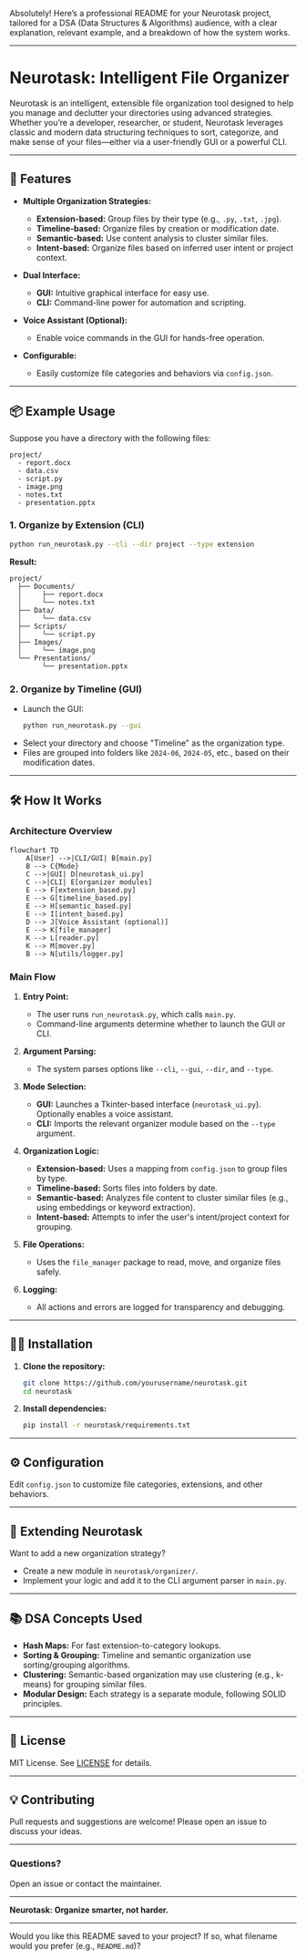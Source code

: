 Absolutely! Here’s a professional README for your Neurotask project, tailored for a DSA (Data Structures & Algorithms) audience, with a clear explanation, relevant example, and a breakdown of how the system works.

---

# Neurotask: Intelligent File Organizer

Neurotask is an intelligent, extensible file organization tool designed to help you manage and declutter your directories using advanced strategies. Whether you’re a developer, researcher, or student, Neurotask leverages classic and modern data structuring techniques to sort, categorize, and make sense of your files—either via a user-friendly GUI or a powerful CLI.

---

## 🚀 Features

- **Multiple Organization Strategies:**  
  - **Extension-based:** Group files by their type (e.g., `.py`, `.txt`, `.jpg`).
  - **Timeline-based:** Organize files by creation or modification date.
  - **Semantic-based:** Use content analysis to cluster similar files.
  - **Intent-based:** Organize files based on inferred user intent or project context.

- **Dual Interface:**  
  - **GUI:** Intuitive graphical interface for easy use.
  - **CLI:** Command-line power for automation and scripting.

- **Voice Assistant (Optional):**  
  - Enable voice commands in the GUI for hands-free operation.

- **Configurable:**  
  - Easily customize file categories and behaviors via `config.json`.

---

## 📦 Example Usage

Suppose you have a directory with the following files:

```
project/
  - report.docx
  - data.csv
  - script.py
  - image.png
  - notes.txt
  - presentation.pptx
```

### 1. Organize by Extension (CLI)

```bash
python run_neurotask.py --cli --dir project --type extension
```

**Result:**

```
project/
  ├── Documents/
  │     ├── report.docx
  │     └── notes.txt
  ├── Data/
  │     └── data.csv
  ├── Scripts/
  │     └── script.py
  ├── Images/
  │     └── image.png
  └── Presentations/
        └── presentation.pptx
```

### 2. Organize by Timeline (GUI)

- Launch the GUI:
  ```bash
  python run_neurotask.py --gui
  ```
- Select your directory and choose "Timeline" as the organization type.
- Files are grouped into folders like `2024-06`, `2024-05`, etc., based on their modification dates.

---

## 🛠️ How It Works

### Architecture Overview

```mermaid
flowchart TD
    A[User] -->|CLI/GUI| B[main.py]
    B --> C{Mode}
    C -->|GUI| D[neurotask_ui.py]
    C -->|CLI| E[organizer modules]
    E --> F[extension_based.py]
    E --> G[timeline_based.py]
    E --> H[semantic_based.py]
    E --> I[intent_based.py]
    D --> J[Voice Assistant (optional)]
    E --> K[file_manager]
    K --> L[reader.py]
    K --> M[mover.py]
    B --> N[utils/logger.py]
```

### Main Flow

1. **Entry Point:**  
   - The user runs `run_neurotask.py`, which calls `main.py`.
   - Command-line arguments determine whether to launch the GUI or CLI.

2. **Argument Parsing:**  
   - The system parses options like `--cli`, `--gui`, `--dir`, and `--type`.

3. **Mode Selection:**  
   - **GUI:** Launches a Tkinter-based interface (`neurotask_ui.py`). Optionally enables a voice assistant.
   - **CLI:** Imports the relevant organizer module based on the `--type` argument.

4. **Organization Logic:**  
   - **Extension-based:** Uses a mapping from `config.json` to group files by type.
   - **Timeline-based:** Sorts files into folders by date.
   - **Semantic-based:** Analyzes file content to cluster similar files (e.g., using embeddings or keyword extraction).
   - **Intent-based:** Attempts to infer the user's intent/project context for grouping.

5. **File Operations:**  
   - Uses the `file_manager` package to read, move, and organize files safely.

6. **Logging:**  
   - All actions and errors are logged for transparency and debugging.

---

## 🧑‍💻 Installation

1. **Clone the repository:**
   ```bash
   git clone https://github.com/yourusername/neurotask.git
   cd neurotask
   ```

2. **Install dependencies:**
   ```bash
   pip install -r neurotask/requirements.txt
   ```

---

## ⚙️ Configuration

Edit `config.json` to customize file categories, extensions, and other behaviors.

---

## 🤖 Extending Neurotask

Want to add a new organization strategy?  
- Create a new module in `neurotask/organizer/`.
- Implement your logic and add it to the CLI argument parser in `main.py`.

---

## 📚 DSA Concepts Used

- **Hash Maps:** For fast extension-to-category lookups.
- **Sorting & Grouping:** Timeline and semantic organization use sorting/grouping algorithms.
- **Clustering:** Semantic-based organization may use clustering (e.g., k-means) for grouping similar files.
- **Modular Design:** Each strategy is a separate module, following SOLID principles.

---

## 📝 License

MIT License. See [LICENSE](LICENSE) for details.

---

## 💡 Contributing

Pull requests and suggestions are welcome! Please open an issue to discuss your ideas.

---

### Questions?

Open an issue or contact the maintainer.

---

**Neurotask: Organize smarter, not harder.**

---

Would you like this README saved to your project? If so, what filename would you prefer (e.g., `README.md`)?
